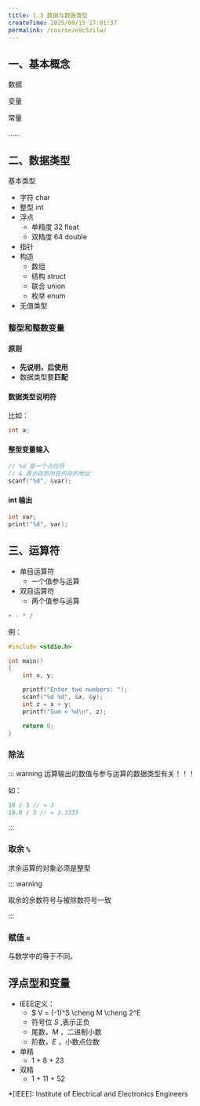 ```yaml
---
title: 1.3 数据与数据类型
createTime: 2025/09/15 17:01:37
permalink: /course/e8c5zilw/
---
```

## 一、基本概念

数据

变量

常量

……

## 二、数据类型

基本类型

- 字符 char
- 整型 int
- 浮点
  - 单精度 32 float
  - 双精度 64 double
- 指针
- 构造
  - 数组
  - 结构 struct
  - 联合 union
  - 枚举 enum
- 无值类型

### 整型和整数变量

#### 原则

- **先说明，后使用**
- 数据类型要**匹配**

#### 数据类型说明符

比如：

```c
int a;
```

#### 整型变量输入

```c
// %d 是一个占位符
// & 表示存到所在内存的地址
scanf("%d", &var);
```

#### int 输出

```c
int var;
print("%d", var);
```

## 三、运算符

- 单目运算符
  - 一个值参与运算
- 双目运算符
  - 两个值参与运算

```c
+ - * /
```

例：

```c
#include <stdio.h>

int main()
{
    int x, y;

    printf("Enter two numbers: ");
    scanf("%d %d", &x, &y);
    int z = x + y;
    printf("Sum = %d\n", z);

    return 0;
}

```

### 除法

::: warning
运算输出的数值与参与运算的数据类型有关！！！

如：

```c :no-line-numbers
10 / 3 // = 3
10.0 / 3 // = 3.3333
```

:::

### 取余 `%`

求余运算的对象必须是整型

::: warning

取余的余数符号与被除数符号一致

:::

### 赋值 `=`

与数学中的等于不同。

## 浮点型和变量

- IEEE定义：
  - $ V = (-1)^S \cheng M \cheng 2^E
  - 符号位 $S$ ,表示正负
  - 尾数，$M$ ，二进制小数
  - 阶数，$E$ ，小数点位数
- 单精
  - 1 + 8 + 23
- 双精
  - 1 + 11 + 52

*[IEEE]: Institute of Electrical and Electronics Engineers
